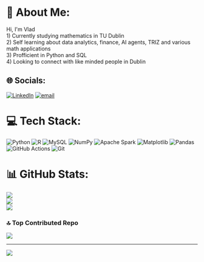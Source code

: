 # 💫 About Me:
Hi, I'm Vlad<br>1) Currently studying mathematics in TU Dublin<br>2) Self learning about data analytics, finance, AI agents, TRIZ and various math applications<br>3) Profficient in Python and SQL<br>4) Looking to connect with like minded people in Dublin


## 🌐 Socials:
[![LinkedIn](https://img.shields.io/badge/LinkedIn-%230077B5.svg?logo=linkedin&logoColor=white)](https://linkedin.com/in/thelucky16) [![email](https://img.shields.io/badge/Email-D14836?logo=gmail&logoColor=white)](mailto:vova4fil@gmail.com) 

# 💻 Tech Stack:
![Python](https://img.shields.io/badge/python-3670A0?style=for-the-badge&logo=python&logoColor=ffdd54) ![R](https://img.shields.io/badge/r-%23276DC3.svg?style=for-the-badge&logo=r&logoColor=white) ![MySQL](https://img.shields.io/badge/mysql-4479A1.svg?style=for-the-badge&logo=mysql&logoColor=white) ![NumPy](https://img.shields.io/badge/numpy-%23013243.svg?style=for-the-badge&logo=numpy&logoColor=white) ![Apache Spark](https://img.shields.io/badge/Apache%20Spark-FDEE21?style=for-the-badge&logo=apachespark&logoColor=black) ![Matplotlib](https://img.shields.io/badge/Matplotlib-%23ffffff.svg?style=for-the-badge&logo=Matplotlib&logoColor=black) ![Pandas](https://img.shields.io/badge/pandas-%23150458.svg?style=for-the-badge&logo=pandas&logoColor=white) ![GitHub Actions](https://img.shields.io/badge/github%20actions-%232671E5.svg?style=for-the-badge&logo=githubactions&logoColor=white) ![Git](https://img.shields.io/badge/git-%23F05033.svg?style=for-the-badge&logo=git&logoColor=white)
# 📊 GitHub Stats:
![](https://github-readme-stats.vercel.app/api?username=TheLucky16&theme=dark&hide_border=true&include_all_commits=false&count_private=true)<br/>
![](https://nirzak-streak-stats.vercel.app/?user=TheLucky16&theme=dark&hide_border=true)<br/>
![](https://github-readme-stats.vercel.app/api/top-langs/?username=TheLucky16&theme=dark&hide_border=true&include_all_commits=false&count_private=true&layout=compact)

### 🔝 Top Contributed Repo
![](https://github-contributor-stats.vercel.app/api?username=TheLucky16&limit=5&theme=dark&combine_all_yearly_contributions=true)

---
[![](https://visitcount.itsvg.in/api?id=TheLucky16&icon=0&color=0)](https://visitcount.itsvg.in)

<!-- Proudly created with GPRM ( https://gprm.itsvg.in ) -->

